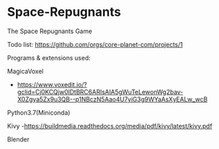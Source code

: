 # Space-Repugnants
The Space Repugnants Game

Todo list:
https://github.com/orgs/core-planet-com/projects/1

Programs & extensions used:

MagicaVoxel 
- https://www.voxedit.io/?gclid=Cj0KCQjw0IDtBRC6ARIsAIA5gWuTeLewonWg2bav-X0Zgya5Zx9u3QB--p1NBczN5Aao4U7yiG3g9WYaAsXyEALw_wcB

Python3.7(Miniconda)

Kivy 
-https://buildmedia.readthedocs.org/media/pdf/kivy/latest/kivy.pdf

Blender


